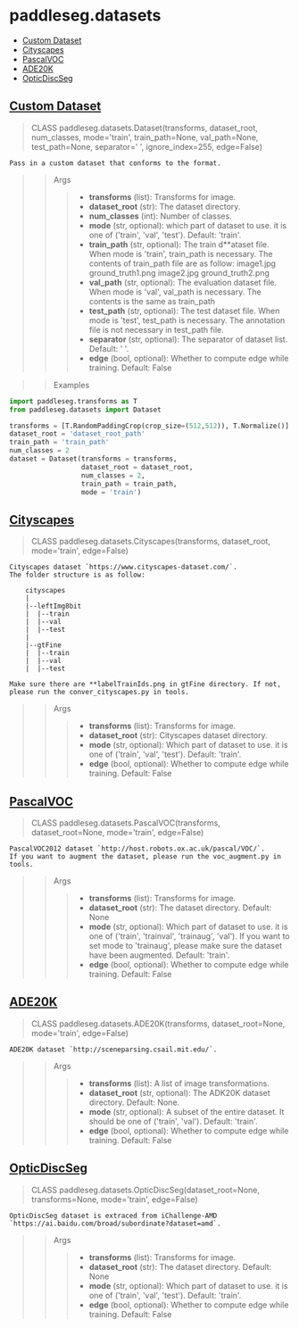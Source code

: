 # paddleseg.datasets
- [Custom Dataset](#Custom)
- [Cityscapes](#Cityscapes)
- [PascalVOC](#PascalVOC)
- [ADE20K](#ADE20K)
- [OpticDiscSeg](#OpticDiscSeg)

## [Custom Dataset](../../paddleseg/datasets/dataset.py)
> CLASS paddleseg.datasets.Dataset(transforms, dataset_root, num_classes, mode='train', train_path=None, val_path=None, test_path=None, separator=' ', ignore_index=255, edge=False)

    Pass in a custom dataset that conforms to the format.

> > Args
> > > - **transforms** (list): Transforms for image.
> > > - **dataset_root** (str): The dataset directory.
> > > - **num_classes** (int): Number of classes.
> > > - **mode** (str, optional): which part of dataset to use. it is one of ('train', 'val', 'test'). Default: 'train'.
> > > - **train_path** (str, optional): The train d**ataset file. When mode is 'train', train_path is necessary.
        The contents of train_path file are as follow:
        image1.jpg ground_truth1.png
        image2.jpg ground_truth2.png
> > > - **val_path** (str, optional): The evaluation dataset file. When mode is 'val', val_path is necessary.
        The contents is the same as train_path
> > > - **test_path** (str, optional): The test dataset file. When mode is 'test', test_path is necessary.
        The annotation file is not necessary in test_path file.
> > > - **separator** (str, optional): The separator of dataset list. Default: ' '.
> > > - **edge** (bool, optional): Whether to compute edge while training. Default: False

> > Examples

```python
import paddleseg.transforms as T
from paddleseg.datasets import Dataset

transforms = [T.RandomPaddingCrop(crop_size=(512,512)), T.Normalize()]
dataset_root = 'dataset_root_path'
train_path = 'train_path'
num_classes = 2
dataset = Dataset(transforms = transforms,
                  dataset_root = dataset_root,
                  num_classes = 2,
                  train_path = train_path,
                  mode = 'train')
```

## [Cityscapes](../../paddleseg/datasets/cityscapes.py)
> CLASS paddleseg.datasets.Cityscapes(transforms, dataset_root, mode='train', edge=False)

    Cityscapes dataset `https://www.cityscapes-dataset.com/`.
    The folder structure is as follow:

        cityscapes
        |
        |--leftImg8bit
        |  |--train
        |  |--val
        |  |--test
        |
        |--gtFine
        |  |--train
        |  |--val
        |  |--test

    Make sure there are **labelTrainIds.png in gtFine directory. If not, please run the conver_cityscapes.py in tools.

> > Args
> > > - **transforms** (list): Transforms for image.
> > > - **dataset_root** (str): Cityscapes dataset directory.
> > > - **mode** (str, optional): Which part of dataset to use. it is one of ('train', 'val', 'test'). Default: 'train'.
> > > - **edge** (bool, optional): Whether to compute edge while training. Default: False


## [PascalVOC](../../paddleseg/datasets/voc.py)
> CLASS paddleseg.datasets.PascalVOC(transforms, dataset_root=None, mode='train', edge=False)

    PascalVOC2012 dataset `http://host.robots.ox.ac.uk/pascal/VOC/`.
    If you want to augment the dataset, please run the voc_augment.py in tools.

> > Args
> > > - **transforms** (list): Transforms for image.
> > > - **dataset_root** (str): The dataset directory. Default: None
> > > - **mode** (str, optional): Which part of dataset to use. it is one of ('train', 'trainval', 'trainaug', 'val').
        If you want to set mode to 'trainaug', please make sure the dataset have been augmented. Default: 'train'.
> > > - **edge** (bool, optional): Whether to compute edge while training. Default: False

## [ADE20K](../../paddleseg/datasets/ade.py)
> CLASS paddleseg.datasets.ADE20K(transforms, dataset_root=None, mode='train', edge=False)

    ADE20K dataset `http://sceneparsing.csail.mit.edu/`.

> > Args
> > > - **transforms** (list): A list of image transformations.
> > > - **dataset_root** (str, optional): The ADK20K dataset directory. Default: None.
> > > - **mode** (str, optional): A subset of the entire dataset. It should be one of ('train', 'val'). Default: 'train'.
> > > - **edge** (bool, optional): Whether to compute edge while training. Default: False

## [OpticDiscSeg](../../paddleseg/datasets/optic_disc_seg.py)
> CLASS paddleseg.datasets.OpticDiscSeg(dataset_root=None, transforms=None, mode='train', edge=False)

    OpticDiscSeg dataset is extraced from iChallenge-AMD `https://ai.baidu.com/broad/subordinate?dataset=amd`.

> > Args
> > > - **transforms** (list): Transforms for image.
> > > - **dataset_root** (str): The dataset directory. Default: None
> > > - **mode** (str, optional): Which part of dataset to use. it is one of ('train', 'val', 'test'). Default: 'train'.
> > > - **edge** (bool, optional): Whether to compute edge while training. Default: False
